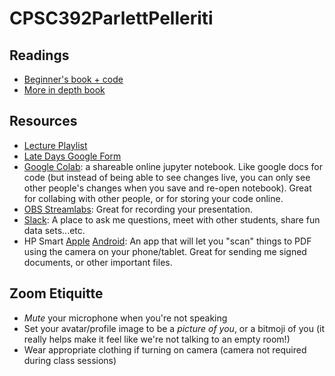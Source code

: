 # CPSC392ParlettPelleriti

## Readings
* [Beginner's book + code](https://jakevdp.github.io/PythonDataScienceHandbook/)
* [More in depth book](https://link.springer.com/book/10.1007/978-0-387-84858-7)

## Resources
* [Lecture Playlist](https://www.youtube.com/playlist?list=PLmxpwhh4FDm5zuA_63jV6iiz5wrg76UHV)
* [Late Days Google Form](https://forms.gle/to5Kt7o7JF4VJcFq6)
* [Google Colab](https://colab.research.google.com/): a shareable online jupyter notebook. Like google docs for code (but instead of being able to see changes live, you can only see other people's changes when you save and re-open notebook). Great for collabing with other people, or for storing your code online.
* [OBS Streamlabs](https://streamlabs.com/): Great for recording your presentation.
* [Slack](): A place to ask me questions, meet with other students, share fun data sets...etc.
* HP Smart [Apple](https://apps.apple.com/us/app/hp-easy-scan/id967004861?mt=12) [Android](https://play.google.com/store/apps/details?id=com.hp.printercontrol&hl=en_US): An app that will let you "scan" things to PDF using the camera on your phone/tablet. Great for sending me signed documents, or other important files. 

## Zoom Etiquitte
* *Mute* your microphone when you're not speaking
* Set your avatar/profile image to be a *picture of you*, or a bitmoji of you (it really helps make it feel like we're not talking to an empty room!)
* Wear appropriate clothing if turning on camera (camera not required during class sessions)
